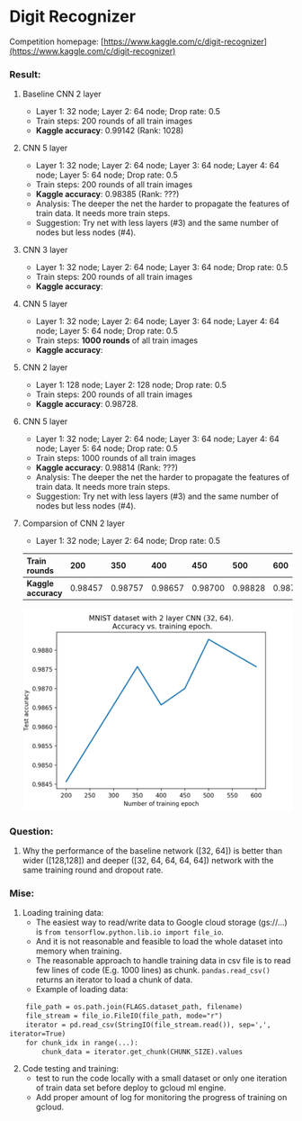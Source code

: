# Digit Recognizer

Competition homepage: [https://www.kaggle.com/c/digit-recognizer](https://www.kaggle.com/c/digit-recognizer)

### Result:

1. Baseline CNN 2 layer
	* Layer 1: 32 node; Layer 2: 64 node; Drop rate: 0.5
	* Train steps: 200 rounds of all train images
	* **Kaggle accuracy**: 0.99142 (Rank: 1028)

2. CNN 5 layer
	* Layer 1: 32 node; Layer 2: 64 node; Layer 3: 64 node; Layer 4: 64 node; Layer 5: 64 node; Drop rate: 0.5
	* Train steps: 200 rounds of all train images
	* **Kaggle accuracy**: 0.98385 (Rank: ???)
	* Analysis: The deeper the net the harder to propagate the features of train data. It needs more train steps.
	* Suggestion: Try net with less layers (#3) and the same number of nodes but less nodes (#4).

3. CNN 3 layer
	* Layer 1: 32 node; Layer 2: 64 node; Layer 3: 64 node; Drop rate: 0.5
	* Train steps: 200 rounds of all train images
	* **Kaggle accuracy**:

4. CNN 5 layer
	* Layer 1: 32 node; Layer 2: 64 node; Layer 3: 64 node; Layer 4: 64 node; Layer 5: 64 node; Drop rate: 0.5
	* Train steps: **1000 rounds** of all train images
	* **Kaggle accuracy**: 

4. CNN 2 layer
	* Layer 1: 128 node; Layer 2: 128 node; Drop rate: 0.5
	* Train steps: 200 rounds of all train images
	* **Kaggle accuracy**: 0.98728.

5. CNN 5 layer
	* Layer 1: 32 node; Layer 2: 64 node; Layer 3: 64 node; Layer 4: 64 node; Layer 5: 64 node; Drop rate: 0.5
	* Train steps: 1000 rounds of all train images
	* **Kaggle accuracy**: 0.98814 (Rank: ???)
	* Analysis: The deeper the net the harder to propagate the features of train data. It needs more train steps.
	* Suggestion: Try net with less layers (#3) and the same number of nodes but less nodes (#4).

6. Comparsion of CNN 2 layer
	* Layer 1: 32 node; Layer 2: 64 node; Drop rate: 0.5

	| **Train rounds** | 200 | 350 | 400 | 450 | 500 | 600 |
	| --- | --- | --- | --- | --- | --- | --- |
	| **Kaggle accuracy** | 0.98457 | 0.98757 | 0.98657 | 0.98700 | 0.98828 | 0.98757 |

	![Figure 1. MNIST with 2 layer CNN](MNIST_cnn_32_64.png)

### Question:  
1. Why the performance of the baseline network ([32, 64]) is better than wider ([128,128]) and deeper ([32, 64, 64, 64, 64]) network with the same training round and dropout rate.


### Mise:

1. Loading training data:
	* The easiest way to read/write data to Google cloud storage (gs://...) is `from tensorflow.python.lib.io import file_io`.
	* And it is not reasonable and feasible to load the whole dataset into memory when training.
	* The reasonable approach to handle training data in csv file is to read few lines of code (E.g. 1000 lines) as chunk. `pandas.read_csv()` returns an iterator to load a chunk of data.
	* Example of loading data:
```
	file_path = os.path.join(FLAGS.dataset_path, filename)
	file_stream = file_io.FileIO(file_path, mode="r")
	iterator = pd.read_csv(StringIO(file_stream.read()), sep=',', iterator=True)
	for chunk_idx in range(...):
		chunk_data = iterator.get_chunk(CHUNK_SIZE).values
```

2. Code testing and training:
	* test to run the code locally with a small dataset or only one iteration of train data set before deploy to gcloud ml engine.
	* Add proper amount of log for monitoring the progress of training on gcloud.

